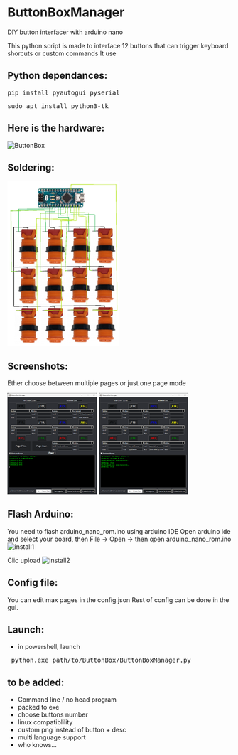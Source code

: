 # ButtonBoxManager
DIY button interfacer with arduino nano 

This python script is made to interface 12 buttons that can trigger keyboard shorcuts or custom commands
It use 

Python dependances:
 -
 <pre>pip install pyautogui pyserial</pre>
 <pre>sudo apt install python3-tk</pre>

Here is the hardware:  
 -
<img src="png/ButtonBox.png" alt="ButtonBox" width="50%"/>

Soldering:
 -
<img src="png/soldering.png" alt="Soldering" width="50%"/>



Screenshots:
 -
Ether choose between multiple pages or just one page mode
<div align="left">
  <img src="png/screen1.png" alt="Image 1" width="40%"/>
  <img src="png/screen2.png" alt="Image 2" width="40%"/>
</div>

Flash Arduino:
 -
You need to flash arduino_nano_rom.ino using arduino IDE
 Open arduino ide and select your board, then
 File -> Open -> then open arduino_nano_rom.ino
 <img src="png/arduinoIDEinstall1.png.png" alt="install1" width="50%"/>

 Clic upload
 <img src="png/arduinoIDEinstall2.png.png" alt="install2" width="50%"/>

Config file:
 -
You can edit max pages in the config.json 
Rest of config can be done in the gui.

Launch:
 -
 - in powershell, launch
 <pre> python.exe path/to/ButtonBox/ButtonBoxManager.py </pre>

to be added:
 -
- Command line / no head program
- packed to exe
- choose buttons number
- linux compatiblility
- custom png instead of button + desc
- multi language support
- who knows...
